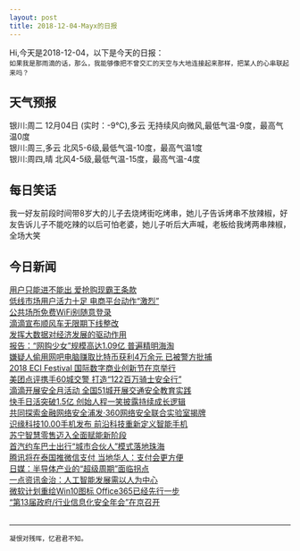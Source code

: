 ```yaml
---
layout: post
title: 2018-12-04-Mayx的日报
---
```


Hi,今天是2018-12-04，以下是今天的日报：<br><small>
如果我是那雨滴的话，那么，我能够像把不曾交汇的天空与大地连接起来那样，把某人的心串联起来吗？</small><!--more-->
## 天气预报
银川:周二 12月04日 (实时：-9℃),多云 无持续风向微风,最低气温-9度，最高气温0度<br>银川:周三,多云 北风5-6级,最低气温-10度，最高气温1度<br>银川:周四,晴 北风4-5级,最低气温-15度，最高气温-4度
## 每日笑话
我一好友前段时间带8岁大的儿子去烧烤街吃烤串，她儿子告诉烤串不放辣椒，好友告诉儿子不能吃辣的以后可怕老婆，她儿子听后大声喊，老板给我烤两串辣椒，全场大笑

## 今日新闻

[用户只能进不能出 爱抢购现霸王条款](http://it.people.com.cn/n1/2018/1204/c1009-30440436.html)   
[低线市场用户活力十足 电商平台动作“激烈”](http://it.people.com.cn/n1/2018/1204/c1009-30440438.html)   
[公共场所免费WiFi别随意登录](http://it.people.com.cn/n1/2018/1204/c1009-30440377.html)   
[滴滴宣布顺风车无限期下线整改](http://it.people.com.cn/n1/2018/1204/c1009-30440403.html)   
[发挥大数据对经济发展的驱动作用](http://it.people.com.cn/n1/2018/1204/c1009-30440284.html)   
[报告：“网购少女”规模高达1.09亿 普遍精明海淘](http://it.people.com.cn/n1/2018/1204/c1009-30440229.html)   
[嫌疑人偷用网吧电脑赚取比特币获利4万余元 已被警方批捕](http://it.people.com.cn/n1/2018/1204/c1009-30440373.html)   
[2018 ECI Festival 国际数字商业创新节在京举行](http://it.people.com.cn/n1/2018/1203/c1009-30439901.html)   
[美团点评携手60城交警 打造“122百万骑士安全行”](http://it.people.com.cn/n1/2018/1203/c1009-30439897.html)   
[滴滴开展安全月活动 全国51城开展交通安全教育实践](http://it.people.com.cn/n1/2018/1203/c1009-30439880.html)   
[快手日活突破1.5亿 创始人程一笑披露持续成长逻辑](http://it.people.com.cn/n1/2018/1203/c1009-30439848.html)   
[共同探索金融网络安全浦发·360网络安全联合实验室揭牌](http://it.people.com.cn/n1/2018/1203/c1009-30439825.html)   
[识缘科技10.00手机发布 前沿科技重新定义智能手机](http://it.people.com.cn/n1/2018/1203/c1009-30439821.html)   
[苏宁智慧零售迈入全面赋能新阶段](http://it.people.com.cn/n1/2018/1203/c1009-30439729.html)   
[首汽约车巴士出行“城市合伙人”模式落地珠海](http://it.people.com.cn/n1/2018/1203/c1009-30439800.html)   
[腾讯将在泰国推微信支付 当地华人：支付会更方便](http://it.people.com.cn/n1/2018/1203/c1009-30439453.html)   
[日媒：半导体产业的“超级周期”面临拐点](http://it.people.com.cn/n1/2018/1203/c1009-30439450.html)   
[一点资讯金治：人工智能发展需以人为中心](http://it.people.com.cn/n1/2018/1203/c1009-30439445.html)   
[微软计划重绘Win10图标 Office365已经先行一步](http://it.people.com.cn/n1/2018/1203/c1009-30439338.html)   
[“第13届政府/行业信息化安全年会”在京召开](http://it.people.com.cn/n1/2018/1203/c1009-30438958.html)   
<br />

***

<small>凝恨对残晖，忆君君不知。</small>
